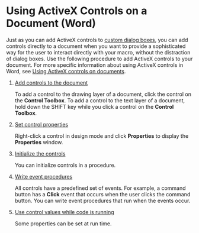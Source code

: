 
# Using ActiveX Controls on a Document (Word)

Just as you can add ActiveX controls to  [custom dialog boxes](94d25080-db89-3d04-e018-5e90ca0a66d2.md), you can add controls directly to a document when you want to provide a sophisticated way for the user to interact directly with your macro, without the distraction of dialog boxes. Use the following procedure to add ActiveX controls to your document. For more specific information about using ActiveX controls in Word, see  [Using ActiveX controls on documents](529119ff-9108-70cf-d692-ec1fbb37e157.md).


1.  [Add controls to the document](9cf47c7e-c768-0ea9-bbb9-f5a4770eea79.md)
    
    To add a control to the drawing layer of a document, click the control on the  **Control Toolbox**. To add a control to the text layer of a document, hold down the SHIFT key while you click a control on the  **Control Toolbox**.
    
2.  [Set control properties](b8472d6c-4f48-3953-8adc-f3573583136f.md)
    
    Right-click a control in design mode and click  **Properties** to display the **Properties** window.
    
3.  [Initialize the controls](18ae617c-6d51-ae79-be3c-1493ce4f6ef3.md)
    
    You can initialize controls in a procedure.
    
4.  [Write event procedures](7884bae3-caa5-79a9-a4a2-c58a6ccb42d2.md)
    
    All controls have a predefined set of events. For example, a command button has a  **Click** event that occurs when the user clicks the command button. You can write event procedures that run when the events occur.
    
5.  [Use control values while code is running](62722982-6725-57e2-099e-c31d0aefadd3.md)
    
    Some properties can be set at run time.
    
